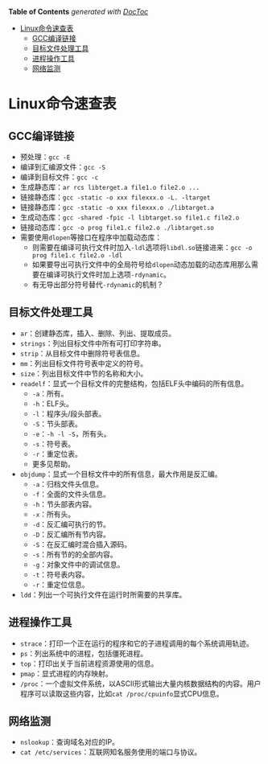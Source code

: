 <!-- START doctoc generated TOC please keep comment here to allow auto update -->
<!-- DON'T EDIT THIS SECTION, INSTEAD RE-RUN doctoc TO UPDATE -->
**Table of Contents**  *generated with [DocToc](https://github.com/thlorenz/doctoc)*

- [Linux命令速查表](#linux%E5%91%BD%E4%BB%A4%E9%80%9F%E6%9F%A5%E8%A1%A8)
  - [GCC编译链接](#gcc%E7%BC%96%E8%AF%91%E9%93%BE%E6%8E%A5)
  - [目标文件处理工具](#%E7%9B%AE%E6%A0%87%E6%96%87%E4%BB%B6%E5%A4%84%E7%90%86%E5%B7%A5%E5%85%B7)
  - [进程操作工具](#%E8%BF%9B%E7%A8%8B%E6%93%8D%E4%BD%9C%E5%B7%A5%E5%85%B7)
  - [网络监测](#%E7%BD%91%E7%BB%9C%E7%9B%91%E6%B5%8B)

<!-- END doctoc generated TOC please keep comment here to allow auto update -->

# Linux命令速查表

## GCC编译链接

- 预处理：`gcc -E`
- 编译到汇编源文件：`gcc -S`
- 编译到目标文件：`gcc -c`
- 生成静态库：`ar rcs libterget.a file1.o file2.o ...`
- 链接静态库：`gcc -static -o xxx filexxx.o -L. -ltarget`
- 链接静态库：`gcc -static -o xxx filexxx.o ./libtarget.a`
- 生成动态库：`gcc -shared -fpic -l libtarget.so file1.c file2.o`
- 链接动态库：`gcc -o prog file1.c file2.o ./libtarget.so`
- 需要使用`dlopen`等接口在程序中加载动态库：
    - 则需要在编译可执行文件时加入`-ldl`选项将`libdl.so`链接进来：`gcc -o prog file1.c file2.o -ldl`
    - 如果要导出可执行文件中的全局符号给`dlopen`动态加载的动态库用那么需要在编译可执行文件时加上选项`-rdynamic`。
    - 有无导出部分符号替代`-rdynamic`的机制？

## 目标文件处理工具

- `ar`：创建静态库，插入、删除、列出、提取成员。
- `strings`：列出目标文件中所有可打印字符串。
- `strip`：从目标文件中删除符号表信息。
- `mm`：列出目标文件符号表中定义的符号。
- `size`：列出目标文件中节的名称和大小。
- `readelf`：显式一个目标文件的完整结构，包括ELF头中编码的所有信息。
    - `-a`：所有。
    - `-h`：ELF头。
    - `-l`：程序头/段头部表。
    - `-S`：节头部表。
    - `-e`：`-h -l -S`，所有头。
    - `-s`：符号表。
    - `-r`：重定位表。
    - 更多见帮助。
- `objdump`：显式一个目标文件中的所有信息，最大作用是反汇编。
    - `-a`：归档文件头信息。
    - `-f`：全面的文件头信息。
    - `-h`：节头部表内容。
    - `-x`：所有头。
    - `-d`：反汇编可执行的节。
    - `-D`：反汇编所有节内容。
    - `-S`：在反汇编时混合插入源码。
    - `-s`：所有节的的全部内容。
    - `-g`：对象文件中的调试信息。
    - `-t`：符号表内容。
    - `-r`：重定位信息。
- `ldd`：列出一个可执行文件在运行时所需要的共享库。

## 进程操作工具

- `strace`：打印一个正在运行的程序和它的子进程调用的每个系统调用轨迹。
- `ps`：列出系统中的进程，包括僵死进程。
- `top`：打印出关于当前进程资源使用的信息。
- `pmap`：显式进程的内存映射。
- `/proc`：一个虚拟文件系统，以ASCII形式输出大量内核数据结构的内容。用户程序可以读取这些内容，比如`cat /proc/cpuinfo`显式CPU信息。

## 网络监测

- `nslookup`：查询域名对应的IP。
- `cat /etc/services`：互联网知名服务使用的端口与协议。
